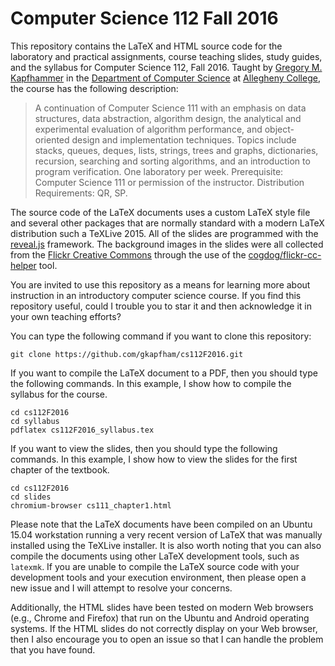 # Computer Science 112 Fall 2016

This repository contains the LaTeX and HTML source code for the laboratory and
practical assignments, course teaching slides, study guides, and the syllabus
for Computer Science 112, Fall 2016.  Taught by [Gregory M.
Kapfhammer](http://www.cs.allegheny.edu/sites/gkapfham) in the [Department of
Computer Science](http://www.cs.allegheny.edu) at [Allegheny
College](http://www.allegheny.edu), the course has the following description:

> A continuation of Computer Science 111 with an emphasis on data structures, data abstraction, algorithm design, the
> analytical and experimental evaluation of algorithm performance, and object-oriented design and implementation
> techniques. Topics include stacks, queues, deques, lists, strings, trees and graphs, dictionaries, recursion,
> searching and sorting algorithms, and an introduction to program verification. One laboratory per week. Prerequisite:
> Computer Science 111 or permission of the instructor. Distribution Requirements: QR, SP.

The source code of the LaTeX documents uses a custom LaTeX style file and several other packages that are normally
standard with a modern LaTeX distribution such a TeXLive 2015. All of the slides are programmed with the
[reveal.js](https://github.com/hakimel/reveal.js/) framework. The background images in the slides were all collected
from the [Flickr Creative Commons](https://www.flickr.com/creativecommons/) through the use of the
[cogdog/flickr-cc-helper](https://github.com/cogdog/flickr-cc-helper) tool.

You are invited to use this repository as a means for learning more about instruction in an introductory computer
science course. If you find this repository useful, could I trouble you to star it and then acknowledge it in your own
teaching efforts?

You can type the following command if you want to clone this repository:

```shell
git clone https://github.com/gkapfham/cs112F2016.git
```

If you want to compile the LaTeX document to a PDF, then you should type the following commands. In this example, I
show how to compile the syllabus for the course.

```shell
cd cs112F2016
cd syllabus
pdflatex cs112F2016_syllabus.tex
```

If you want to view the slides, then you should type the following commands. In this example, I show how to view the
slides for the first chapter of the textbook.

```shell
cd cs112F2016
cd slides
chromium-browser cs111_chapter1.html
```

Please note that the LaTeX documents have been compiled on an Ubuntu 15.04 workstation running a very recent version of
LaTeX that was manually installed using the TeXLive installer.  It is also worth noting that you can also compile the
documents using other LaTeX development tools, such as `latexmk`. If you are unable to compile the LaTeX source code
with your development tools and your execution environment, then please open a new issue and I will attempt to resolve
your concerns.

Additionally, the HTML slides have been tested on modern Web browsers (e.g., Chrome and Firefox) that run on the Ubuntu
and Android operating systems.  If the HTML slides do not correctly display on your Web browser, then I also encourage
you to open an issue so that I can handle the problem that you have found.
